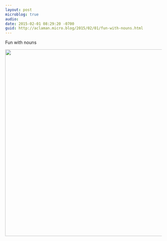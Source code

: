 ```yaml
---
layout: post
microblog: true
audio: 
date: 2015-02-01 08:29:20 -0700
guid: http://aclaman.micro.blog/2015/02/01/fun-with-nouns.html
---
```

Fun with nouns

<img src="http://micro.alexclaman.com/uploads/2018/0b0d0d7642.jpg" width="600" height="600" />
